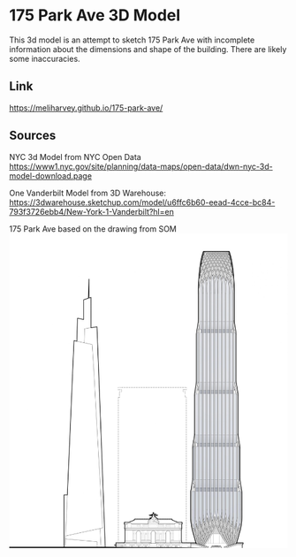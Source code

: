 # 175 Park Ave 3D Model

This 3d model is an attempt to sketch 175 Park Ave with incomplete information about the dimensions and shape of the building. There are likely some inaccuracies. 

## Link
https://meliharvey.github.io/175-park-ave/


## Sources

NYC 3d Model from NYC Open Data
https://www1.nyc.gov/site/planning/data-maps/open-data/dwn-nyc-3d-model-download.page

One Vanderbilt Model from 3D Warehouse:
https://3dwarehouse.sketchup.com/model/u6ffc6b60-eead-4cce-bc84-793f3726ebb4/New-York-1-Vanderbilt?hl=en

175 Park Ave based on the drawing from SOM
![SOM_Elevation](175-park-avenue-som-new-york-architecture-news-dezeen-plan-2-scaled.jpg)
